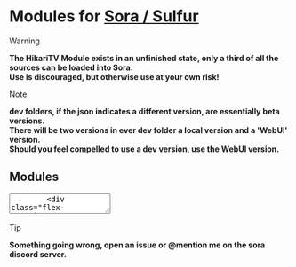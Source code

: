 # Modules for [Sora / Sulfur](https://github.com/cranci1/Sora)

> [!WARNING]
> **The HikariTV Module exists in an unfinished state, only a third of all the sources can be loaded into Sora.**<br>
> **Use is discouraged, but otherwise use at your own risk!** <br>

> [!NOTE]
> **dev folders, if the json indicates a different version, are essentially beta versions.**<br>
> **There will be two versions in ever dev folder a local version and a 'WebUI' version.**<br>
> **Should you feel compelled to use a dev version, use the WebUI version.**<br>

## Modules
<section data-markdown>
    <textarea data-template>
        <div class="flex-container">
        <div>
            <img src="https://github.com/ShadeOfChaos/Sora-Modules/blob/f8c4018d432346da0b3a62a1f0542a9c7600127e/AniCrush/logo.png" width="125px"><br>
            **Source:** CrushAnime<br>
            **Language:** English (SUB)<br>
            **Minimum Sora version required:** <code style="color : fuschia">0.2.1</code>
            [<kbd> <br> Add to Sora <br> </kbd>](https://intradeus.github.io/http-protocol-redirector?r=sora://module?url=https://raw.githubusercontent.com/ShadeOfChaos/Sora-Modules/refs/heads/main/AniCrush/subs/AniCrush.json)
        </div>
        <div>
            <img src="https://github.com/ShadeOfChaos/Sora-Modules/blob/f8c4018d432346da0b3a62a1f0542a9c7600127e/AniCrush/logo.png" width="125px"><br>
            **Source:** CrushAnime<br>
            **Language:** English (DUB)<br>
            **Minimum Sora version required:** <code style="color : fuschia">0.2.1</code>
            [<kbd> <br> Add to Sora <br> </kbd>](https://intradeus.github.io/http-protocol-redirector?r=sora://module?url=https://raw.githubusercontent.com/ShadeOfChaos/Sora-Modules/refs/heads/main/AniCrush/dubs/AniCrush.json)
        </div>
        <div>
            <img src="https://github.com/ShadeOfChaos/Sora-Modules/blob/f8c4018d432346da0b3a62a1f0542a9c7600127e/AniCrush/logo.png" width="125px"><br>
            **Source:** CrushAnime<br>
            **Language:** RAW (Original language)<br>
            **Minimum Sora version required:** <code style="color : fuschia">0.2.1</code>
            [<kbd> <br> Add to Sora <br> </kbd>](https://intradeus.github.io/http-protocol-redirector?r=sora://module?url=https://raw.githubusercontent.com/ShadeOfChaos/Sora-Modules/refs/heads/main/AniCrush/raw/AniCrush.json)
        </div>
        </div>
    </textarea>
</section>


> [!TIP]
> **Something going wrong, open an issue or @mention me on the sora discord server.**
